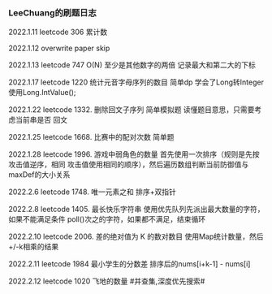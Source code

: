 ### LeeChuang的刷题日志

2022.1.11 leetcode 306 累计数 

2022.1.12 overwrite paper skip

2022.1.13 leetcode 747 O(N) 至少是其他数字的两倍 记录最大和第二大的下标

2022.1.17 leetcode 1220 统计元音字母序列的数目  简单dp 学会了Long转Integer 
使用Long.IntValue();

2022.1.22 leetcode 1332. 删除回文子序列 简单模拟题 读懂题目意思，只需要考虑当前串是否
回文

2022.1.25 leetcode 1668. 比赛中的配对次数 简单题

2022.1.28 leetcode 1996. 游戏中弱角色的数量  首先使用一次排序（规则是先按攻击值逆序，相同
攻击值使用相同的顺序），然后遍历数组判断当前防御值与maxDef的大小关系

2022.2.6  leetcode  1748. 唯一元素之和  排序+双指针

2022.2.8  leetcode 1405. 最长快乐字符串  使用优先队列先派出最大数量的字符，如果不能满足条件
poll()次之的字符，如果都不满足，结束循环


2022.2.10  leetcode 2006. 差的绝对值为 K 的数对数目 使用Map统计数量，然后+/-k相乘的结果 


2022.2.11  leetcode  1984 最小学生的分数差 排序后的nums[i+k-1] - nums[i]

2022.2.12  leetcode  1020 飞地的数量 #并查集,深度优先搜索#